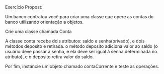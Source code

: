 Exercício Propost:

Um banco contratou você para criar uma classe que opere as contas do banco utilizando orientação a objetos.

Crie uma classe chamada Conta

A classe conta recebe dois atributos: saldo e senha(privado), e dois métodos deposito e retirada. o método deposito adiciona valor ao saldo (o usuário deve passar a senha, e ela deve ser igual à senha determinada no atributo), e o depósito retira valor do saldo.

Por fim, instancie um objeto chamado contaCorrente e teste as operações.
